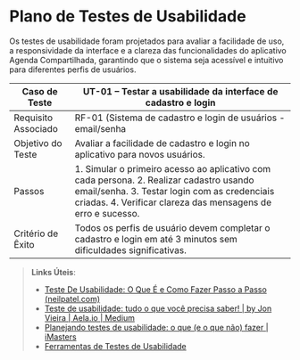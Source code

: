 # Plano de Testes de Usabilidade

Os testes de usabilidade foram projetados para avaliar a facilidade de uso, a responsividade da interface e a clareza das funcionalidades do aplicativo Agenda Compartilhada, garantindo que o sistema seja acessível e intuitivo para diferentes perfis de usuários.



|Caso de Teste   |UT-01 – Testar a usabilidade da interface de cadastro e login                             |
|------|-------------------------------------------------------|
|Requisito Associado| RF-01 (Sistema de cadastro e login de usuários - email/senha|
|Objetivo do Teste| Avaliar a facilidade de cadastro e login no aplicativo para novos usuários.|
|Passos| 1. Simular o primeiro acesso ao aplicativo com cada persona. 2. Realizar cadastro usando email/senha. 3. Testar login com as credenciais criadas. 4. Verificar clareza das mensagens de erro e sucesso.|
|Critério de Êxito| Todos os perfis de usuário devem completar o cadastro e login em até 3 minutos sem dificuldades significativas.|



> **Links Úteis**:
> - [Teste De Usabilidade: O Que É e Como Fazer Passo a Passo (neilpatel.com)](https://neilpatel.com/br/blog/teste-de-usabilidade/)
> - [Teste de usabilidade: tudo o que você precisa saber! | by Jon Vieira | Aela.io | Medium](https://medium.com/aela/teste-de-usabilidade-o-que-voc%C3%AA-precisa-saber-39a36343d9a6/)
> - [Planejando testes de usabilidade: o que (e o que não) fazer | iMasters](https://imasters.com.br/design-ux/planejando-testes-de-usabilidade-o-que-e-o-que-nao-fazer/)
> - [Ferramentas de Testes de Usabilidade](https://www.usability.gov/how-to-and-tools/resources/templates.html)
